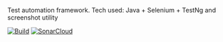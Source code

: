 Test automation framework.
Tech used: Java + Selenium + TestNg and screenshot utility

[![Build](https://github.com/Zeuro94/TAF1/actions/workflows/build.yml/badge.svg?branch=master&event=push)](https://github.com/Zeuro94/TAF1/actions/workflows/build.yml)
[![SonarCloud](https://sonarcloud.io/images/project_badges/sonarcloud-white.svg)](https://sonarcloud.io/summary/new_code?id=Zeuro94_TAF1)
